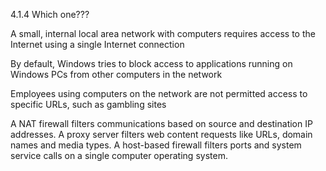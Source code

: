 4.1.4 Which one???

A small, internal local area network with computers requires access to the Internet using a single Internet connection


By default, Windows tries to block access to applications running on Windows PCs from other computers in the network


Employees using computers on the network are not permitted access to specific URLs, such as gambling sites


A NAT firewall filters communications based on source and destination IP addresses.
A proxy server filters web content requests like URLs, domain names and media types.
A host-based firewall filters ports and system service calls on a single computer operating system.


